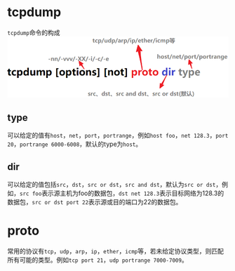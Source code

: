 # tcpdump
`tcpdump`命令的构成
![tcp](img/tcpdump.png)


## type

可以给定的值有`host`，`net`，`port`，`portrange`，例如`host foo`，`net 128.3`，`port 20`，`portrange 6000-6008`，默认的type为`host`。

## dir

可以给定的值包括`src`，`dst`，`src or dst`，`src and dst`，默认为`src or dst`，例如，`src foo`表示源主机为foo的数据包，`dst net 128.3`表示目标网络为128.3的数据包，`src or dst port 22`表示源或目的端口为22的数据包。

# proto

常用的协议有`tcp`，`udp`，`arp`，`ip`，`ether`，`icmp`等，若未给定协议类型，则匹配所有可能的类型。例如`tcp port 21`，`udp portrange 7000-7009`。

